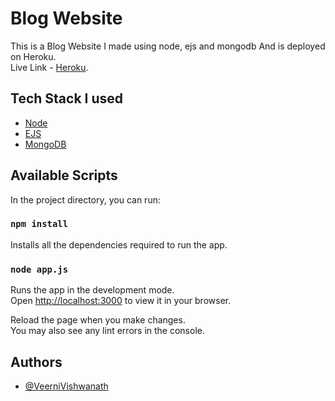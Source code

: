 # Blog Website

This is a Blog Website I made using node, ejs and mongodb
And is deployed on Heroku.\
Live Link - [Heroku](https://murmuring-garden-28820.herokuapp.com/).

## Tech Stack I used

- [Node](https://nodejs.org/en/)
- [EJS](https://ejs.co/)
- [MongoDB](https://www.mongodb.com/)

## Available Scripts

In the project directory, you can run:

### `npm install`

Installs all the dependencies required to run the app.

### `node app.js`

Runs the app in the development mode.\
Open [http://localhost:3000](http://localhost:3000) to view it in your browser.

Reload the page when you make changes.\
You may also see any lint errors in the console.

## Authors

- [@VeerniVishwanath](https://github.com/VeerniVishwanath)
